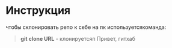 # Инструкция

чтобы склонировать репо к себе на пк используетсякоманда:
> **git clone URL** - клонируетсяп
Привет, гитхаб